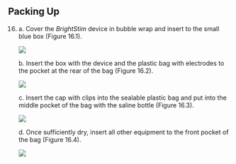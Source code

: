## Packing Up

16. a. Cover the *BrightStim* device in bubble wrap and insert to the small blue
      box
(Figure 16.1).

    ![](media/16.1.jpeg)

    b. Insert the box with the device and the plastic bag with electrodes to the
      pocket at the rear of the bag (Figure 16.2).

    ![](media/16.2.jpeg)



    c. Insert the cap with clips into the sealable plastic bag and put into the
      middle pocket of the bag with the saline bottle (Figure 16.3).

    ![](media/16.3.jpeg)

    d. Once sufficiently dry, insert all other equipment to the front pocket of
      the bag (Figure 16.4).

    ![](media/16.4.jpeg)


